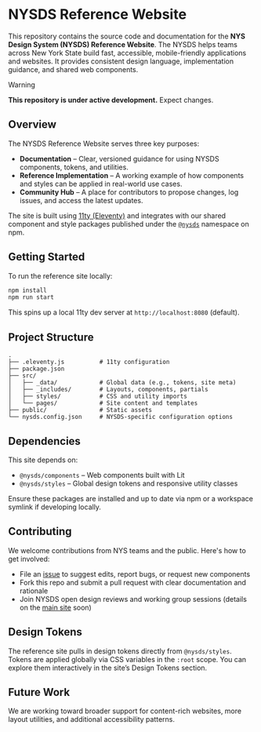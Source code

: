 # NYSDS Reference Website

This repository contains the source code and documentation for the **NYS Design System (NYSDS) Reference Website**. The NYSDS helps teams across New York State build fast, accessible, mobile-friendly applications and websites. It provides consistent design language, implementation guidance, and shared web components.

> [!WARNING]
> **This repository is under active development.** Expect changes.

## Overview

The NYSDS Reference Website serves three key purposes:

- **Documentation** – Clear, versioned guidance for using NYSDS components, tokens, and utilities.
- **Reference Implementation** – A working example of how components and styles can be applied in real-world use cases.
- **Community Hub** – A place for contributors to propose changes, log issues, and access the latest updates.

The site is built using [11ty (Eleventy)](https://www.11ty.dev/) and integrates with our shared component and style packages published under the [`@nysds`](https://www.npmjs.com/org/nysds) namespace on npm.

## Getting Started

To run the reference site locally:

```bash
npm install
npm run start
```

This spins up a local 11ty dev server at `http://localhost:8080` (default).

## Project Structure

```plaintext
.
├── .eleventy.js          # 11ty configuration
├── package.json
├── src/
│   ├── _data/            # Global data (e.g., tokens, site meta)
│   ├── _includes/        # Layouts, components, partials
│   ├── styles/           # CSS and utility imports
│   └── pages/            # Site content and templates
├── public/               # Static assets
└── nysds.config.json     # NYSDS-specific configuration options
```

## Dependencies

This site depends on:

- `@nysds/components` – Web components built with Lit
- `@nysds/styles` – Global design tokens and responsive utility classes

Ensure these packages are installed and up to date via npm or a workspace symlink if developing locally.

## Contributing

We welcome contributions from NYS teams and the public. Here's how to get involved:

- File an [issue](https://github.com/its-hcd/nysds/issues) to suggest edits, report bugs, or request new components
- Fork this repo and submit a pull request with clear documentation and rationale
- Join NYSDS open design reviews and working group sessions (details on the [main site](https://designsystem.ny.gov) soon)

## Design Tokens

The reference site pulls in design tokens directly from `@nysds/styles`. Tokens are applied globally via CSS variables in the `:root` scope. You can explore them interactively in the site’s Design Tokens section.

## Future Work

We are working toward broader support for content-rich websites, more layout utilities, and additional accessibility patterns.
